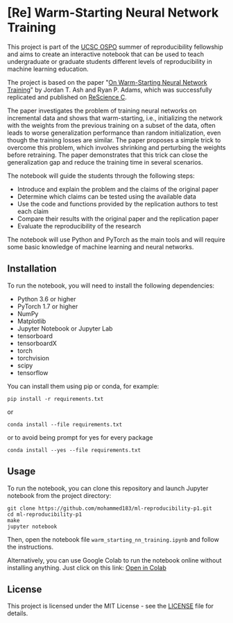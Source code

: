 # [Re] Warm-Starting Neural Network Training

This project is part of the [UCSC OSPO](https://ospo.ucsc.edu/) summer of reproducibility fellowship and aims to create an interactive notebook that can be used to teach undergraduate or graduate students different levels of reproducibility in machine learning education.

The project is based on the paper "[On Warm-Starting Neural Network Training](https://arxiv.org/abs/1910.08475)" by Jordan T. Ash and Ryan P. Adams, which was successfully replicated and published on [ReScience C](https://rescience.github.io/bibliography/Kireev_2021.html).

The paper investigates the problem of training neural networks on incremental data and shows that warm-starting, i.e., initializing the network with the weights from the previous training on a subset of the data, often leads to worse generalization performance than random initialization, even though the training losses are similar. The paper proposes a simple trick to overcome this problem, which involves shrinking and perturbing the weights before retraining. The paper demonstrates that this trick can close the generalization gap and reduce the training time in several scenarios.

The notebook will guide the students through the following steps:

- Introduce and explain the problem and the claims of the original paper
- Determine which claims can be tested using the available data
- Use the code and functions provided by the replication authors to test each claim
- Compare their results with the original paper and the replication paper
- Evaluate the reproducibility of the research

The notebook will use Python and PyTorch as the main tools and will require some basic knowledge of machine learning and neural networks.

## Installation

To run the notebook, you will need to install the following dependencies:

- Python 3.6 or higher
- PyTorch 1.7 or higher
- NumPy
- Matplotlib
- Jupyter Notebook or Jupyter Lab
- tensorboard
- tensorboardX
- torch
- torchvision
- scipy
- tensorflow

You can install them using pip or conda, for example:

```
pip install -r requirements.txt
```

or

```
conda install --file requirements.txt
```
or to avoid being prompt for yes for every package
```
conda install --yes --file requirements.txt
```

## Usage

To run the notebook, you can clone this repository and launch Jupyter notebook from the project directory:

```
git clone https://github.com/mohammed183/ml-reproducibility-p1.git
cd ml-reproducibility-p1
make
jupyter notebook
```

Then, open the notebook file `warm_starting_nn_training.ipynb` and follow the instructions.

Alternatively, you can use Google Colab to run the notebook online without installing anything. Just click on this link: [Open in Colab](https://colab.research.google.com/github/mohammed183/ml-reproducibility-p1/blob/main/warm_starting_nn_training.ipynb)

## License

This project is licensed under the MIT License - see the [LICENSE](LICENSE) file for details.
